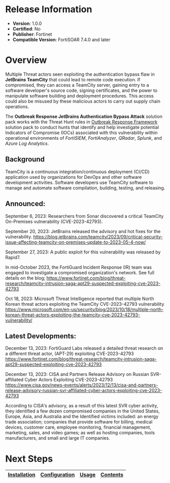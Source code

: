 # Release Information 

- **Version**: 1.0.0 
- **Certified**: No 
- **Publisher**: Fortinet 
- **Compatible Version**: FortiSOAR 7.4.0 and later 
 

# Overview 
Multiple Threat actors seen exploiting the authentication bypass flaw in **JetBrains TeamCity** that could lead to remote code execution. If compromised, they can access a TeamCity server, gaining entry to a software developer's source code, signing certificates, and the power to manipulate software building and deployment procedures. This access could also be misused by these malicious actors to carry out supply chain operations.

The **Outbreak Response JetBrains Authentication Bypass Attack** solution pack works with the Threat Hunt rules in [Outbreak Response Framework](https://github.com/fortinet-fortisoar/solution-pack-outbreak-response-framework/blob/release/1.0.0/README.md#threat-hunt-rules) solution pack to conduct hunts that identify and help investigate potential Indicators of Compromise (IOCs) associated with this vulnerability within operational environments of *FortiSIEM*, *FortiAnalyzer*, *QRadar*, *Splunk*, and *Azure Log Analytics*.

## Background
TeamCity is a continuous integration/continuous deployment (CI/CD) application used by organizations for DevOps and other software development activities. Software developers use TeamCity software to manage and automate software compilation, building, testing, and releasing.

## Announced:
September 6, 2023: Researchers from Sonar discovered a critical TeamCity On-Premises vulnerability (CVE-2023-42793).

September 20, 2023: JetBrains released the advisory and hot fixes for the vulnerability.
https://blog.jetbrains.com/teamcity/2023/09/critical-security-issue-affecting-teamcity-on-premises-update-to-2023-05-4-now/

September 27, 2023: A public exploit for this vulnerability was released by Rapid7.

In mid-October 2023, the FortiGuard Incident Response (IR) team was engaged to investigate a compromised organization's network. See full details on the blog;
https://www.fortinet.com/blog/threat-research/teamcity-intrusion-saga-apt29-suspected-exploiting-cve-2023-42793

Oct 18, 2023: Microsoft Threat Intelligence reported that multiple North Korean threat actors exploiting the TeamCity CVE-2023-42793 vulnerability
https://www.microsoft.com/en-us/security/blog/2023/10/18/multiple-north-korean-threat-actors-exploiting-the-teamcity-cve-2023-42793-vulnerability/

## Latest Developments:
December 13, 2023: FortiGuard Labs released a detailed threat research on a different threat actor, (APT-29) exploiting CVE-2023-42793 https://www.fortinet.com/blog/threat-research/teamcity-intrusion-saga-apt29-suspected-exploiting-cve-2023-42793

December 13, 2023: CISA and Partners Release Advisory on Russian SVR-affiliated Cyber Actors Exploiting CVE-2023-42793 https://www.cisa.gov/news-events/alerts/2023/12/13/cisa-and-partners-release-advisory-russian-svr-affiliated-cyber-actors-exploiting-cve-2023-42793 

According to CISA's advisory, as a result of this latest SVR cyber activity, they identified a few dozen compromised companies in the United States, Europe, Asia, and Australia and the Identified victims included: an energy trade association; companies that provide software for billing, medical devices, customer care, employee monitoring, financial management, marketing, sales, and video games; as well as hosting companies, tools manufacturers, and small and large IT companies.


# Next Steps

| [Installation](./docs/setup.md#installation) | [Configuration](./docs/setup.md#configuration) | [Usage](./docs/usage.md) | [Contents](./docs/contents.md) |
|----------------------------------------------|------------------------------------------------|--------------------------|--------------------------------|